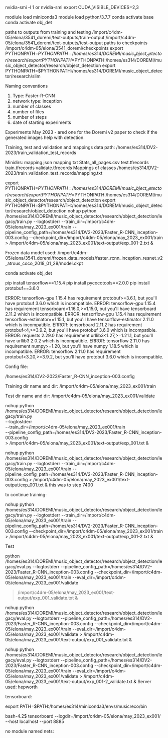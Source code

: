 nvidia-smi -l 1 or nvidia-smi
export CUDA_VISIBLE_DEVICES=2,3


modiule load miniconda3
module load python/3.7.7
conda activate base
conda activate obj_det



paths to outputs from training and testing
/import/c4dm-05/elona/3541_doremi/text-outputs/train-output
/import/c4dm-05/elona/3541_doremi/text-outputs/test-output
paths to checkpoints 
/import/c4dm-05/elona/3541_doremi/checkpoints
export PYTHONPATH=$PYTHONPATH:/homes/es314/DOREMI/music_object_detector/research/
export PYTHONPATH=$PYTHONPATH:/homes/es314/DOREMI/music_object_detector/research/object_detection
export PYTHONPATH=$PYTHONPATH:/homes/es314/DOREMI/music_object_detector/research/slim

Naming conventions
1. Type: Faster-R-CNN
2. network type: inception 
3. number of classes
4. number of files
5. number of steps 
6. date of starting experiments


Experiments May 2023 - ared one for the Doremi v2 paper to check if the generated images help with detection. 

Training, test and validation and mappings data path:
/homes/es314/DV2-2023/train_validation_test_records

Minidirs:
mapping.json  mapping.txt  Stats_all_pages.csv  test.tfrecords  train.tfrecords  validate.tfrecords
Mappings of classes
/homes/es314/DV2-2023/train_validation_test_records/mapping.txt



export PYTHONPATH=$PYTHONPATH:/homes/es314/DOREMI/music_object_detector/research/
export PYTHONPATH=$PYTHONPATH:/homes/es314/DOREMI/music_object_detector/research/object_detection
export PYTHONPATH=$PYTHONPATH:/homes/es314/DOREMI/music_object_detector/research/object_detection
nohup python /homes/es314/DOREMI/music_object_detector/research/object_detection/legacy/train.py --logtostderr --train_dir=/import/c4dm-05/elona/may_2023_ex001/train --pipeline_config_path=/homes/es314/DV2-2023/Faster_R-CNN_inception-003.config --checkpoint_dir=/import/c4dm-05/elona/may_2023_ex001/train > /import/c4dm-05/elona/may_2023_ex001/text-output/exp_001-2.txt &



Frozen data model used: 
/import/c4dm-05/elona/3541_doremi/frozen_data_models/faster_rcnn_inception_resnet_v2_atrous_coco_2018_01_28/model.ckpt

conda activate obj_det

pip install tensorflow==1.15.4
pip install pycocotools==2.0.0
pip install protobuf==3.6.0


ERROR: tensorflow-gpu 1.15.4 has requirement protobuf>=3.6.1, but you'll have protobuf 3.6.0 which is incompatible.
ERROR: tensorflow-gpu 1.15.4 has requirement tensorboard<1.16.0,>=1.15.0, but you'll have tensorboard 2.11.2 which is incompatible.
ERROR: tensorflow-gpu 1.15.4 has requirement tensorflow-estimator==1.15.1, but you'll have tensorflow-estimator 2.11.0 which is incompatible.
ERROR: tensorboard 2.11.2 has requirement protobuf<4,>=3.9.2, but you'll have protobuf 3.6.0 which is incompatible.
ERROR: requests 2.29.0 has requirement urllib3<1.27,>=1.21.1, but you'll have urllib3 2.0.2 which is incompatible.
ERROR: tensorflow 2.11.0 has requirement numpy>=1.20, but you'll have numpy 1.18.5 which is incompatible.
ERROR: tensorflow 2.11.0 has requirement protobuf<3.20,>=3.9.2, but you'll have protobuf 3.6.0 which is incompatible.

Config file: 

/homes/es314/DV2-2023/Faster_R-CNN_inception-003.config

Training dir name and dir:
/import/c4dm-05/elona/may_2023_ex001/train

Test dir name and dir:
/import/c4dm-05/elona/may_2023_ex001/validate

nohup python /homes/es314/DOREMI/music_object_detector/research/object_detection/legacy/train.py \
    --logtostderr \
    --train_dir=/import/c4dm-05/elona/may_2023_ex001/train \
    --pipeline_config_path=/homes/es314/DV2-2023/Faster_R-CNN_inception-003.config \
     > /import/c4dm-05/elona/may_2023_ex001/text-output/exp_001.txt &

nohup python /homes/es314/DOREMI/music_object_detector/research/object_detection/legacy/train.py --logtostderr --train_dir=/import/c4dm-05/elona/may_2023_ex001/train --pipeline_config_path=/homes/es314/DV2-2023/Faster_R-CNN_inception-003.config > /import/c4dm-05/elona/may_2023_ex001/text-output/exp_001.txt &
this was to step 7400

to continue training:

nohup python /homes/es314/DOREMI/music_object_detector/research/object_detection/legacy/train.py --logtostderr --train_dir=/import/c4dm-05/elona/may_2023_ex001/train --pipeline_config_path=/homes/es314/DV2-2023/Faster_R-CNN_inception-003.config --checkpoint_dir=/import/c4dm-05/elona/may_2023_ex001/train > /import/c4dm-05/elona/may_2023_ex001/text-output/exp_001-2.txt &


Test

python /homes/es314/DOREMI/music_object_detector/research/object_detection/legacy/eval.py 
--logtostderr 
--pipeline_config_path=/homes/es314/DV2-2023/Faster_R-CNN_inception-003.config 
--checkpoint_dir=/import/c4dm-05/elona/may_2023_ex001/train 
--eval_dir=/import/c4dm-05/elona/may_2023_ex001/validate 
> /import/c4dm-05/elona/may_2023_ex001/text-output/exp_001_validate.txt &


nohup python /homes/es314/DOREMI/music_object_detector/research/object_detection/legacy/eval.py --logtostderr --pipeline_config_path=/homes/es314/DV2-2023/Faster_R-CNN_inception-003.config --checkpoint_dir=/import/c4dm-05/elona/may_2023_ex001/train --eval_dir=/import/c4dm-05/elona/may_2023_ex001/validate > /import/c4dm-05/elona/may_2023_ex001/text-output/exp_001_validate.txt &


nohup python /homes/es314/DOREMI/music_object_detector/research/object_detection/legacy/eval.py --logtostderr --pipeline_config_path=/homes/es314/DV2-2023/Faster_R-CNN_inception-003.config --checkpoint_dir=/import/c4dm-05/elona/may_2023_ex001/train --eval_dir=/import/c4dm-05/elona/may_2023_ex001/validate > /import/c4dm-05/elona/may_2023_ex001/text-output/exp_001-2_validate.txt &
Server used: hepworth



tensorboard:

export PATH=$PATH:/homes/es314/miniconda3/envs/musicreco/bin

bash-4.2$ tensorboard --logdir=/import/c4dm-05/elona/may_2023_ex001/ --host localhost --port 8885


no module named nets:

